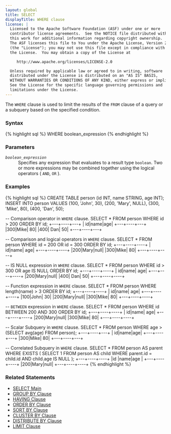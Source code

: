 ```yaml
---
layout: global
title: SELECT
displayTitle: WHERE clause
license: |
  Licensed to the Apache Software Foundation (ASF) under one or more
  contributor license agreements.  See the NOTICE file distributed with
  this work for additional information regarding copyright ownership.
  The ASF licenses this file to You under the Apache License, Version 2.0
  (the "License"); you may not use this file except in compliance with
  the License.  You may obtain a copy of the License at

     http://www.apache.org/licenses/LICENSE-2.0

  Unless required by applicable law or agreed to in writing, software
  distributed under the License is distributed on an "AS IS" BASIS,
  WITHOUT WARRANTIES OR CONDITIONS OF ANY KIND, either express or implied.
  See the License for the specific language governing permissions and
  limitations under the License.
---
```

The <code>WHERE</code> clause is used to limit the results of the <code>FROM</code>
clause of a query or a subquery based on the specified condition.

### Syntax

{% highlight sql %}
WHERE boolean_expression
{% endhighlight %}

### Parameters

<dl>
  <dt><code><em>boolean_expression</em></code></dt>
  <dd>
    Specifies any expression that evaluates to a result type <code>boolean</code>. Two or
    more expressions may be combined together using the logical
    operators ( <code>AND</code>, <code>OR</code> ).
  </dd>
</dl>

### Examples

{% highlight sql %}
CREATE TABLE person (id INT, name STRING, age INT);
INSERT INTO person VALUES
    (100, 'John', 30),
    (200, 'Mary', NULL),
    (300, 'Mike', 80),
    (400, 'Dan',  50);

-- Comparison operator in `WHERE` clause.
SELECT * FROM person WHERE id > 200 ORDER BY id;
  +---+----+---+
  | id|name|age|
  +---+----+---+
  |300|Mike| 80|
  |400| Dan| 50|
  +---+----+---+

-- Comparison and logical operators in `WHERE` clause.
SELECT * FROM person WHERE id = 200 OR id = 300 ORDER BY id;
  +---+----+----+
  | id|name| age|
  +---+----+----+
  |200|Mary|null|
  |300|Mike|  80|
  +---+----+----+

-- IS NULL expression in `WHERE` clause.
SELECT * FROM person WHERE id > 300 OR age IS NULL ORDER BY id;
  +---+----+----+
  | id|name| age|
  +---+----+----+
  |200|Mary|null|
  |400| Dan|  50|
  +---+----+----+

-- Function expression in `WHERE` clause.
SELECT * FROM person WHERE length(name) > 3 ORDER BY id;
  +---+----+----+
  | id|name| age|
  +---+----+----+
  |100|John|  30|
  |200|Mary|null|
  |300|Mike|  80|
  +---+----+----+

-- `BETWEEN` expression in `WHERE` clause.
SELECT * FROM person WHERE id BETWEEN 200 AND 300 ORDER BY id;
  +---+----+----+
  | id|name| age|
  +---+----+----+
  |200|Mary|null|
  |300|Mike|  80|
  +---+----+----+

-- Scalar Subquery in `WHERE` clause.
SELECT * FROM person WHERE age > (SELECT avg(age) FROM person);
  +---+----+---+
  | id|name|age|
  +---+----+---+
  |300|Mike| 80|
  +---+----+---+

-- Correlated Subquery in `WHERE` clause.
SELECT * FROM person AS parent
    WHERE EXISTS (
        SELECT 1 FROM person AS child
        WHERE parent.id = child.id AND child.age IS NULL
    );
  +---+----+----+
  |id |name|age |
  +---+----+----+
  |200|Mary|null|
  +---+----+----+
{% endhighlight %}

### Related Statements

 * [SELECT Main](sql-ref-syntax-qry-select.html)
 * [GROUP BY Clause](sql-ref-syntax-qry-select-groupby.html)
 * [HAVING Clause](sql-ref-syntax-qry-select-having.html)
 * [ORDER BY Clause](sql-ref-syntax-qry-select-orderby.html)
 * [SORT BY Clause](sql-ref-syntax-qry-select-sortby.html)
 * [CLUSTER BY Clause](sql-ref-syntax-qry-select-clusterby.html)
 * [DISTRIBUTE BY Clause](sql-ref-syntax-qry-select-distribute-by.html)
 * [LIMIT Clause](sql-ref-syntax-qry-select-limit.html)
